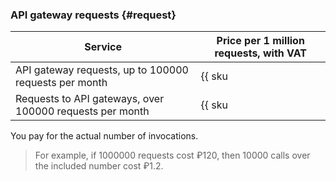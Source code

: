 ### API gateway requests {#request}

| Service | Price per 1 million requests, with VAT |
| --- | --- |
| API gateway requests, up to 100000 requests per month | {{ sku|RUB|api-gateway.requests.v1|string }} |
| Requests to API gateways, over 100000 requests per month | {{ sku|RUB|api-gateway.requests.v1|pricingRate.0.1|string }} |

You pay for the actual number of invocations.

> For example, if 1000000 requests cost ₽120, then 10000 calls over the included number cost ₽1.2.